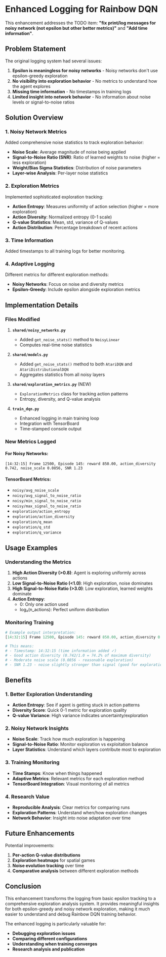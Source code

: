 # Enhanced Logging for Rainbow DQN

This enhancement addresses the TODO item: **"fix print/log messages for noisy network (not epsilon but other better metrics)"** and **"Add time information"**.

## Problem Statement

The original logging system had several issues:

1. **Epsilon is meaningless for noisy networks** - Noisy networks don't use epsilon-greedy exploration
2. **No visibility into exploration behavior** - No metrics to understand how the agent explores
3. **Missing time information** - No timestamps in training logs
4. **Limited insight into network behavior** - No information about noise levels or signal-to-noise ratios

## Solution Overview

### 1. Noisy Network Metrics

Added comprehensive noise statistics to track exploration behavior:

- **Noise Scale**: Average magnitude of noise being applied
- **Signal-to-Noise Ratio (SNR)**: Ratio of learned weights to noise (higher = less exploration)
- **Weight/Bias Sigma Statistics**: Distribution of noise parameters
- **Layer-wise Analysis**: Per-layer noise statistics

### 2. Exploration Metrics

Implemented sophisticated exploration tracking:

- **Action Entropy**: Measures uniformity of action selection (higher = more exploration)
- **Action Diversity**: Normalized entropy (0-1 scale)
- **Q-value Statistics**: Mean, std, variance of Q-values
- **Action Distribution**: Percentage breakdown of recent actions

### 3. Time Information

Added timestamps to all training logs for better monitoring.

### 4. Adaptive Logging

Different metrics for different exploration methods:
- **Noisy Networks**: Focus on noise and diversity metrics
- **Epsilon-Greedy**: Include epsilon alongside exploration metrics

## Implementation Details

### Files Modified

1. **`shared/noisy_networks.py`**
   - Added `get_noise_stats()` method to `NoisyLinear`
   - Computes real-time noise statistics

2. **`shared/models.py`**
   - Added `get_noise_stats()` method to both `AtariDQN` and `AtariDistributionalDQN`
   - Aggregates statistics from all noisy layers

3. **`shared/exploration_metrics.py`** (NEW)
   - `ExplorationMetrics` class for tracking action patterns
   - Entropy, diversity, and Q-value analysis

4. **`train_dqn.py`**
   - Enhanced logging in main training loop
   - Integration with TensorBoard
   - Time-stamped console output

### New Metrics Logged

#### For Noisy Networks:
```
[14:32:15] Frame 12500, Episode 145: reward 850.00, action_diversity 0.742, noise_scale 0.0856, SNR 1.23
```

#### TensorBoard Metrics:
- `noisy/avg_noise_scale`
- `noisy/avg_signal_to_noise_ratio`
- `noisy/min_signal_to_noise_ratio`
- `noisy/max_signal_to_noise_ratio`
- `exploration/action_entropy`
- `exploration/action_diversity`
- `exploration/q_mean`
- `exploration/q_std`
- `exploration/q_variance`

## Usage Examples

### Understanding the Metrics

1. **High Action Diversity (>0.8)**: Agent is exploring uniformly across actions
2. **Low Signal-to-Noise Ratio (<1.0)**: High exploration, noise dominates
3. **High Signal-to-Noise Ratio (>3.0)**: Low exploration, learned weights dominate
4. **Action Entropy**: 
   - 0: Only one action used
   - log₂(n_actions): Perfect uniform distribution

### Monitoring Training

```python
# Example output interpretation:
[14:32:15] Frame 12500, Episode 145: reward 850.00, action_diversity 0.742, noise_scale 0.0856, SNR 1.23

# This means:
# - Timestamp: 14:32:15 (time information added ✓)
# - Good action diversity (0.742/1.0 = 74.2% of maximum diversity)
# - Moderate noise scale (0.0856 - reasonable exploration)
# - SNR 1.23 - noise slightly stronger than signal (good for exploration)
```

## Benefits

### 1. Better Exploration Understanding
- **Action Entropy**: See if agent is getting stuck in action patterns
- **Diversity Score**: Quick 0-1 metric for exploration quality
- **Q-value Variance**: High variance indicates uncertainty/exploration

### 2. Noisy Network Insights
- **Noise Scale**: Track how much exploration is happening
- **Signal-to-Noise Ratio**: Monitor exploration vs exploitation balance
- **Layer Statistics**: Understand which layers contribute most to exploration

### 3. Training Monitoring
- **Time Stamps**: Know when things happened
- **Adaptive Metrics**: Relevant metrics for each exploration method
- **TensorBoard Integration**: Visual monitoring of all metrics

### 4. Research Value
- **Reproducible Analysis**: Clear metrics for comparing runs
- **Exploration Patterns**: Understand when/how exploration changes
- **Network Behavior**: Insight into noise adaptation over time


## Future Enhancements

Potential improvements:
1. **Per-action Q-value distributions**
2. **Exploration heatmaps** for spatial games
3. **Noise evolution tracking** over time
4. **Comparative analysis** between different exploration methods

## Conclusion

This enhancement transforms the logging from basic epsilon tracking to a comprehensive exploration analysis system. It provides meaningful insights for both epsilon-greedy and noisy network exploration, making it much easier to understand and debug Rainbow DQN training behavior.

The enhanced logging is particularly valuable for:
- **Debugging exploration issues**
- **Comparing different configurations**
- **Understanding when training converges**
- **Research analysis and publication**
